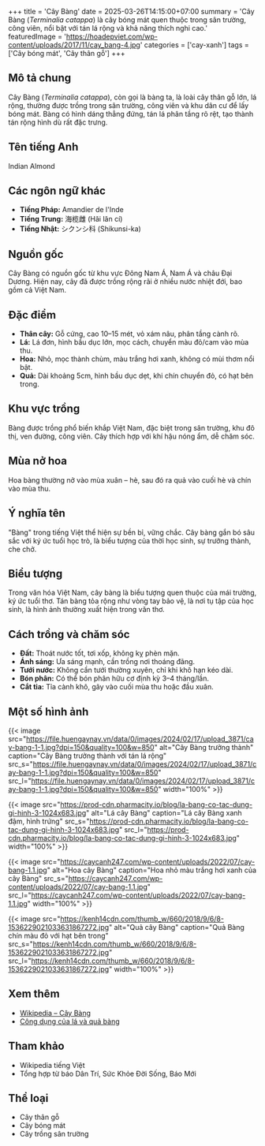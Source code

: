 +++
title = 'Cây Bàng'
date = 2025-03-26T14:15:00+07:00
summary = 'Cây Bàng (*Terminalia catappa*) là cây bóng mát quen thuộc trong sân trường, công viên, nổi bật với tán lá rộng và khả năng thích nghi cao.'
featuredImage = 'https://hoadepviet.com/wp-content/uploads/2017/11/cay_bang-4.jpg'
categories = ['cay-xanh']
tags = ['Cây bóng mát', 'Cây thân gỗ']
+++

## Mô tả chung

Cây Bàng (*Terminalia catappa*), còn gọi là bàng ta, là loài cây thân gỗ lớn, lá rộng, thường được trồng trong sân trường, công viên và khu dân cư để lấy bóng mát. Bàng có hình dáng thẳng đứng, tán lá phân tầng rõ rệt, tạo thành tán rộng hình dù rất đặc trưng.

## Tên tiếng Anh

Indian Almond

## Các ngôn ngữ khác

- **Tiếng Pháp:** Amandier de l'Inde
- **Tiếng Trung:** 海榄雌 (Hǎi lǎn cí)
- **Tiếng Nhật:** シクンシ科 (Shikunsi-ka)

## Nguồn gốc

Cây Bàng có nguồn gốc từ khu vực Đông Nam Á, Nam Á và châu Đại Dương. Hiện nay, cây đã được trồng rộng rãi ở nhiều nước nhiệt đới, bao gồm cả Việt Nam.

## Đặc điểm

- **Thân cây:** Gỗ cứng, cao 10–15 mét, vỏ xám nâu, phân tầng cành rõ.
- **Lá:** Lá đơn, hình bầu dục lớn, mọc cách, chuyển màu đỏ/cam vào mùa thu.
- **Hoa:** Nhỏ, mọc thành chùm, màu trắng hơi xanh, không có mùi thơm nổi bật.
- **Quả:** Dài khoảng 5cm, hình bầu dục dẹt, khi chín chuyển đỏ, có hạt bên trong.

## Khu vực trồng

Bàng được trồng phổ biến khắp Việt Nam, đặc biệt trong sân trường, khu đô thị, ven đường, công viên. Cây thích hợp với khí hậu nóng ẩm, dễ chăm sóc.

## Mùa nở hoa

Hoa bàng thường nở vào mùa xuân – hè, sau đó ra quả vào cuối hè và chín vào mùa thu.

## Ý nghĩa tên

"Bàng" trong tiếng Việt thể hiện sự bền bỉ, vững chắc. Cây bàng gắn bó sâu sắc với ký ức tuổi học trò, là biểu tượng của thời học sinh, sự trưởng thành, che chở.

## Biểu tượng

Trong văn hóa Việt Nam, cây bàng là biểu tượng quen thuộc của mái trường, ký ức tuổi thơ. Tán bàng tỏa rộng như vòng tay bảo vệ, là nơi tụ tập của học sinh, là hình ảnh thường xuất hiện trong văn thơ.

## Cách trồng và chăm sóc

- **Đất:** Thoát nước tốt, tơi xốp, không kỵ phèn mặn.
- **Ánh sáng:** Ưa sáng mạnh, cần trồng nơi thoáng đãng.
- **Tưới nước:** Không cần tưới thường xuyên, chỉ khi khô hạn kéo dài.
- **Bón phân:** Có thể bón phân hữu cơ định kỳ 3–4 tháng/lần.
- **Cắt tỉa:** Tỉa cành khô, gãy vào cuối mùa thu hoặc đầu xuân.

## Một số hình ảnh

{{< image src="https://file.huengaynay.vn/data/0/images/2024/02/17/upload_3871/cay-bang-1-1.jpg?dpi=150&quality=100&w=850"
           alt="Cây Bàng trưởng thành"
           caption="Cây Bàng trưởng thành với tán lá rộng"
           src_s="https://file.huengaynay.vn/data/0/images/2024/02/17/upload_3871/cay-bang-1-1.jpg?dpi=150&quality=100&w=850"
           src_l="https://file.huengaynay.vn/data/0/images/2024/02/17/upload_3871/cay-bang-1-1.jpg?dpi=150&quality=100&w=850"
           width="100%" >}}

{{< image src="https://prod-cdn.pharmacity.io/blog/la-bang-co-tac-dung-gi-hinh-3-1024x683.jpg"
           alt="Lá cây Bàng"
           caption="Lá cây Bàng xanh đậm, hình trứng"
           src_s="https://prod-cdn.pharmacity.io/blog/la-bang-co-tac-dung-gi-hinh-3-1024x683.jpg"
           src_l="https://prod-cdn.pharmacity.io/blog/la-bang-co-tac-dung-gi-hinh-3-1024x683.jpg"
           width="100%" >}}

{{< image src="https://caycanh247.com/wp-content/uploads/2022/07/cay-bang-1.1.jpg"
           alt="Hoa cây Bàng"
           caption="Hoa nhỏ màu trắng hơi xanh của cây Bàng"
           src_s="https://caycanh247.com/wp-content/uploads/2022/07/cay-bang-1.1.jpg"
           src_l="https://caycanh247.com/wp-content/uploads/2022/07/cay-bang-1.1.jpg"
           width="100%" >}}

{{< image src="https://kenh14cdn.com/thumb_w/660/2018/9/6/8-1536229021033631867272.jpg"
           alt="Quả cây Bàng"
           caption="Quả Bàng chín màu đỏ với hạt bên trong"
           src_s="https://kenh14cdn.com/thumb_w/660/2018/9/6/8-1536229021033631867272.jpg"
           src_l="https://kenh14cdn.com/thumb_w/660/2018/9/6/8-1536229021033631867272.jpg"
           width="100%" >}}

## Xem thêm

- [Wikipedia – Cây Bàng](https://vi.wikipedia.org/wiki/C%C3%A2y_b%C3%A0ng)
- [Công dụng của lá và quả bàng](https://baomoi.com/cong-dung-it-ai-biet-cua-la-bang/c/37902184.epi)

## Tham khảo

- Wikipedia tiếng Việt
- Tổng hợp từ báo Dân Trí, Sức Khỏe Đời Sống, Báo Mới

## Thể loại

- Cây thân gỗ
- Cây bóng mát
- Cây trồng sân trường
